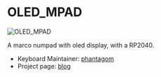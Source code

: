 # OLED_MPAD

![OLED_MPAD](https://kruyt.org/images/2022/09/oled-mpad.jpg)

A marco numpad with oled display, with a RP2040.

* Keyboard Maintainer: [phantagom](https://github.com/dkruyt/)
* Project page: [blog](https://kruyt.org/numpads/)
